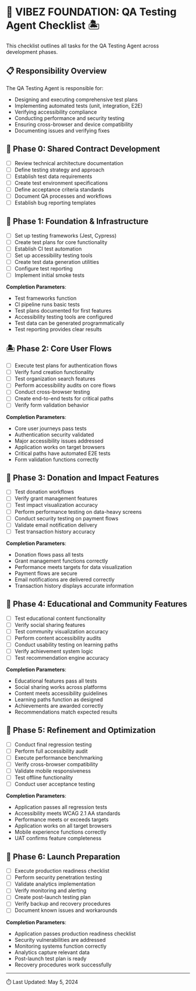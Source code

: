 # 🌴 VIBEZ FOUNDATION: QA Testing Agent Checklist 🏝️

This checklist outlines all tasks for the QA Testing Agent across development phases.

## 📋 Responsibility Overview

The QA Testing Agent is responsible for:
- Designing and executing comprehensive test plans
- Implementing automated tests (unit, integration, E2E)
- Verifying accessibility compliance
- Conducting performance and security testing
- Ensuring cross-browser and device compatibility
- Documenting issues and verifying fixes

## 🔄 Phase 0: Shared Contract Development

- [ ] Review technical architecture documentation
- [ ] Define testing strategy and approach
- [ ] Establish test data requirements
- [ ] Create test environment specifications
- [ ] Define acceptance criteria standards
- [ ] Document QA processes and workflows
- [ ] Establish bug reporting templates

## 🌊 Phase 1: Foundation & Infrastructure

- [ ] Set up testing frameworks (Jest, Cypress)
- [ ] Create test plans for core functionality
- [ ] Establish CI test automation
- [ ] Set up accessibility testing tools
- [ ] Create test data generation utilities
- [ ] Configure test reporting
- [ ] Implement initial smoke tests

**Completion Parameters**: 
- Test frameworks function
- CI pipeline runs basic tests
- Test plans documented for first features
- Accessibility testing tools are configured
- Test data can be generated programmatically
- Test reporting provides clear results

## 🏝️ Phase 2: Core User Flows

- [ ] Execute test plans for authentication flows
- [ ] Verify fund creation functionality
- [ ] Test organization search features
- [ ] Perform accessibility audits on core flows
- [ ] Conduct cross-browser testing
- [ ] Create end-to-end tests for critical paths
- [ ] Verify form validation behavior

**Completion Parameters**: 
- Core user journeys pass tests
- Authentication security validated
- Major accessibility issues addressed
- Application works on target browsers
- Critical paths have automated E2E tests
- Form validation functions correctly

## 🌺 Phase 3: Donation and Impact Features

- [ ] Test donation workflows
- [ ] Verify grant management features
- [ ] Test impact visualization accuracy
- [ ] Perform performance testing on data-heavy screens
- [ ] Conduct security testing on payment flows
- [ ] Validate email notification delivery
- [ ] Test transaction history accuracy

**Completion Parameters**: 
- Donation flows pass all tests
- Grant management functions correctly
- Performance meets targets for data visualization
- Payment flows are secure
- Email notifications are delivered correctly
- Transaction history displays accurate information

## 🥥 Phase 4: Educational and Community Features

- [ ] Test educational content functionality
- [ ] Verify social sharing features
- [ ] Test community visualization accuracy
- [ ] Perform content accessibility audits
- [ ] Conduct usability testing on learning paths
- [ ] Verify achievement system logic
- [ ] Test recommendation engine accuracy

**Completion Parameters**: 
- Educational features pass all tests
- Social sharing works across platforms
- Content meets accessibility guidelines
- Learning paths function as designed
- Achievements are awarded correctly
- Recommendations match expected results

## 🌊 Phase 5: Refinement and Optimization

- [ ] Conduct final regression testing
- [ ] Perform full accessibility audit
- [ ] Execute performance benchmarking
- [ ] Verify cross-browser compatibility
- [ ] Validate mobile responsiveness
- [ ] Test offline functionality
- [ ] Conduct user acceptance testing

**Completion Parameters**: 
- Application passes all regression tests
- Accessibility meets WCAG 2.1 AA standards
- Performance meets or exceeds targets
- Application works on all target browsers
- Mobile experience functions correctly
- UAT confirms feature completeness

## 🎯 Phase 6: Launch Preparation

- [ ] Execute production readiness checklist
- [ ] Perform security penetration testing
- [ ] Validate analytics implementation
- [ ] Verify monitoring and alerting
- [ ] Create post-launch testing plan
- [ ] Verify backup and recovery procedures
- [ ] Document known issues and workarounds

**Completion Parameters**: 
- Application passes production readiness checklist
- Security vulnerabilities are addressed
- Monitoring systems function correctly
- Analytics capture relevant data
- Post-launch test plan is ready
- Recovery procedures work successfully

---

⏱️ Last Updated: May 5, 2024 